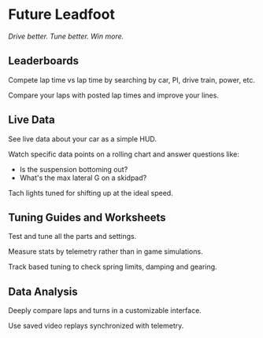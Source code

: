 # Future Leadfoot

_Drive better. Tune better. Win more._

## Leaderboards

Compete lap time vs lap time by searching by car, PI, drive train, power, etc.

Compare your laps with posted lap times and improve your lines.

## Live Data

See live data about your car as a simple HUD.

Watch specific data points on a rolling chart and answer questions like:
- Is the suspension bottoming out?
- What's the max lateral G on a skidpad?

Tach lights tuned for shifting up at the ideal speed.

## Tuning Guides and Worksheets

Test and tune all the parts and settings.

Measure stats by telemetry rather than in game simulations.

Track based tuning to check spring limits, damping and gearing.

## Data Analysis

Deeply compare laps and turns in a customizable interface.

Use saved video replays synchronized with telemetry.